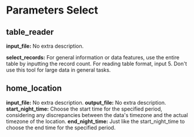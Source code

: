 # Parameters Select

## table_reader

**input_file:** No extra description.

**select_records:** For general information or data features, use the entire table by inputting the record count. For reading table format, input 5. Don't use this tool for large data in general tasks.

## home_location

**input_file:** No extra description.
**output_file:** No extra description.
**start_night_time:** Choose the start time for the specified period, considering any discrepancies between the data's timezone and the actual timezone of the location.
**end_night_time:** Just like the start_night_time to choose the end time for the specified period.